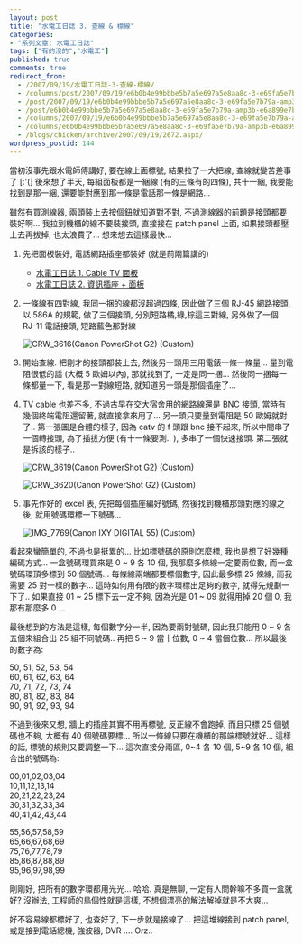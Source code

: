 ```yaml
---
layout: post
title: "水電工日誌 3. 查線 & 標線"
categories:
- "系列文章: 水電工日誌"
tags: ["有的沒的","水電工"]
published: true
comments: true
redirect_from:
  - /2007/09/19/水電工日誌-3-查線-標線/
  - /columns/post/2007/09/19/e6b0b4e99bbbe5b7a5e697a5e8aa8c-3-e69fa5e7b79a-amp3b-e6a899e7b79a.aspx/
  - /post/2007/09/19/e6b0b4e99bbbe5b7a5e697a5e8aa8c-3-e69fa5e7b79a-amp3b-e6a899e7b79a.aspx/
  - /post/e6b0b4e99bbbe5b7a5e697a5e8aa8c-3-e69fa5e7b79a-amp3b-e6a899e7b79a.aspx/
  - /columns/2007/09/19/e6b0b4e99bbbe5b7a5e697a5e8aa8c-3-e69fa5e7b79a-amp3b-e6a899e7b79a.aspx/
  - /columns/e6b0b4e99bbbe5b7a5e697a5e8aa8c-3-e69fa5e7b79a-amp3b-e6a899e7b79a.aspx/
  - /blogs/chicken/archive/2007/09/19/2672.aspx/
wordpress_postid: 144
---
```


當初沒事先跟水電師傅講好, 要在線上面標號, 結果拉了一大把線, 查線就變苦差事了 [:'(] 後來想了半天, 每組面板都是一綑線 (有的三條有的四條), 共十一綑, 我要能找到是那一綑, 還要能對應到那一條是電話那一條是網路... 

雖然有買測線器, 兩頭裝上去按個鈕就知道對不對, 不過測線器的前題是接頭都要裝好啊... 我拉到機櫃的線不要裝接頭, 直接接在 patch panel 上面, 如果接頭都壓上去再拔掉, 也太浪費了... 想來想去這樣最快...

1. 先把面板裝好, 電話網路插座都裝好 (就是前兩篇講的)
   - [水電工日誌 1. Cable TV 面板](/post/e6b0b4e99bbbe5b7a5e697a5e8aa8c-1-Cable-TV-e99da2e69dbf.aspx)
   - [水電工日誌 2. 資訊插座 + 面板](/post/e6b0b4e99bbbe5b7a5e697a5e8aa8c-2-e8b387e8a88ae68f92e5baa7-2b-e99da2e69dbf.aspx)

2. 一條線有四對線, 我同一捆的線都沒超過四條, 因此做了三個 RJ-45 網路接頭, 以 586A 的規範, 做了三個接頭, 分別短路橘,綠,棕這三對線, 另外做了一個 RJ-11 電話接頭, 短路藍色那對線
   
   ![CRW_3616(Canon PowerShot G2) (Custom)](/wp-content/be-files/WindowsLiveWriter/3_1078A/CRW_3616(Canon%20PowerShot%20G2)%20(Custom)_3.jpg)

3. 開始查線. 把剛才的接頭都裝上去, 然後另一頭用三用電錶一條一條量... 量到電阻很低的話 (大概 5 歐姆以內), 那就找到了, 一定是同一捆... 然後同一捆每一條都量一下, 看是那一對線短路, 就知道另一頭是那個插座了...

4. TV cable 也差不多, 不過古早在交大宿舍用的網路線還是 BNC 接頭, 當時有幾個終端電阻還留著, 就直接拿來用了... 另一頭只要量到電阻是 50 歐姆就對了.. 第一張圖是合體的樣子, 因為 catv 的 f 頭跟 bnc 接不起來, 所以中間串了一個轉接頭, 為了插拔方便 (有十一條要測.. ), 多串了一個快速接頭. 第二張就是拆該的樣子..
   
   ![CRW_3619(Canon PowerShot G2) (Custom)](/wp-content/be-files/WindowsLiveWriter/3_1078A/CRW_3619(Canon%20PowerShot%20G2)%20(Custom)_3.jpg)
   
   ![CRW_3620(Canon PowerShot G2) (Custom)](/wp-content/be-files/WindowsLiveWriter/3_1078A/CRW_3620(Canon%20PowerShot%20G2)%20(Custom)_3.jpg)

5. 事先作好的 excel 表, 先把每個插座編好號碼, 然後找到機櫃那頭對應的線之後, 就用號碼環標一下號碼... 
   
   ![IMG_7769(Canon IXY DIGITAL 55) (Custom)](/wp-content/be-files/WindowsLiveWriter/3_1078A/IMG_7769(Canon%20IXY%20DIGITAL%2055)%20(Custom)_5.jpg)

看起來蠻簡單的, 不過也是挺累的... 比如標號碼的原則怎麼標, 我也是想了好幾種編碼方式... 一盒號碼環買來是 0 ~ 9 各 10 個, 我那麼多條線一定要兩位數, 而一盒號碼環頂多標到 50 個號碼... 每條線兩端都要標個數字, 因此最多標 25 條線, 而我需要 25 對一樣的數字... 這時如何用有限的數字環標出足夠的數字, 就得先規劃一下了.. 如果直接 01 ~ 25 標下去一定不夠, 因為光是 01 ~ 09 就得用掉 20 個 0, 我那有那麼多 0 ... 

最後想到的方法是這樣, 每個數字分一半, 因為要兩對號碼, 因此我只能用 0 ~ 9 各五個來組合出 25 組不同號碼.. 再把 5 ~ 9 當十位數, 0 ~ 4 當個位數... 所以最後的數字為:

50, 51, 52, 53, 54  
60, 61, 62, 63, 64  
70, 71, 72, 73, 74  
80, 81, 82, 83, 84  
90, 91, 92, 93, 94

不過到後來又想, 牆上的插座其實不用再標號, 反正線不會跑掉, 而且只標 25 個號碼也不夠, 大概有 40 個號碼要標... 所以一條線只要在機櫃的那端標號就好... 這樣的話, 標號的規則又要調整一下... 這次直接分兩區, 0~4 各 10 個, 5~9 各 10 個, 組合出的號碼為:

00,01,02,03,04  
10,11,12,13,14  
20,21,22,23,24  
30,31,32,33,34  
40,41,42,43,44

55,56,57,58,59  
65,66,67,68,69  
75,76,77,78,79  
85,86,87,88,89  
95,96,97,98,99

剛剛好, 把所有的數字環都用光光... 哈哈. 真是無聊, 一定有人問幹嘛不多買一盒就好? 沒辦法, 工程師的鳥個性就是這樣, 不想個漂亮的解法解掉就是不大爽...

好不容易線都標好了, 也查好了, 下一步就是接線了... 把這堆線接到 patch panel, 或是接到電話總機, 強波器, DVR .... Orz..
